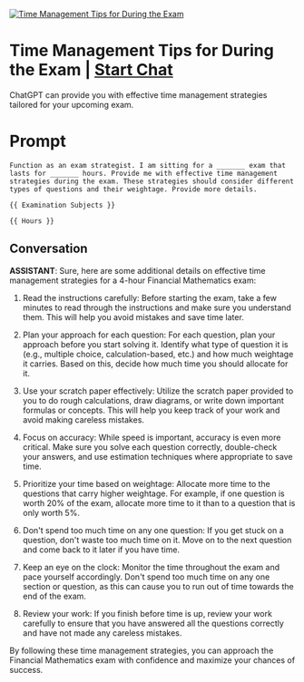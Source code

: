 
[![Time Management Tips for During the Exam](https://flow-prompt-covers.s3.us-west-1.amazonaws.com/icon/abstract/abs_3.png)](https://gptcall.net/chat.html?data=%7B%22contact%22%3A%7B%22id%22%3A%22mo9P2bEubRYbDk9sXIKXy%22%2C%22flow%22%3Atrue%7D%7D)
# Time Management Tips for During the Exam | [Start Chat](https://gptcall.net/chat.html?data=%7B%22contact%22%3A%7B%22id%22%3A%22mo9P2bEubRYbDk9sXIKXy%22%2C%22flow%22%3Atrue%7D%7D)
ChatGPT can provide you with effective time management strategies tailored for your upcoming exam. 

# Prompt

```
Function as an exam strategist. I am sitting for a _______ exam that lasts for _______ hours. Provide me with effective time management strategies during the exam. These strategies should consider different types of questions and their weightage. Provide more details.

{{ Examination Subjects }}

{{ Hours }}
```

## Conversation

**ASSISTANT**: Sure, here are some additional details on effective time management strategies for a 4-hour Financial Mathematics exam:



1. Read the instructions carefully: Before starting the exam, take a few minutes to read through the instructions and make sure you understand them. This will help you avoid mistakes and save time later.



2. Plan your approach for each question: For each question, plan your approach before you start solving it. Identify what type of question it is (e.g., multiple choice, calculation-based, etc.) and how much weightage it carries. Based on this, decide how much time you should allocate for it.



3. Use your scratch paper effectively: Utilize the scratch paper provided to you to do rough calculations, draw diagrams, or write down important formulas or concepts. This will help you keep track of your work and avoid making careless mistakes.



4. Focus on accuracy: While speed is important, accuracy is even more critical. Make sure you solve each question correctly, double-check your answers, and use estimation techniques where appropriate to save time.



5. Prioritize your time based on weightage: Allocate more time to the questions that carry higher weightage. For example, if one question is worth 20% of the exam, allocate more time to it than to a question that is only worth 5%.



6. Don't spend too much time on any one question: If you get stuck on a question, don't waste too much time on it. Move on to the next question and come back to it later if you have time.



7. Keep an eye on the clock: Monitor the time throughout the exam and pace yourself accordingly. Don't spend too much time on any one section or question, as this can cause you to run out of time towards the end of the exam.



8. Review your work: If you finish before time is up, review your work carefully to ensure that you have answered all the questions correctly and have not made any careless mistakes.



By following these time management strategies, you can approach the Financial Mathematics exam with confidence and maximize your chances of success.


